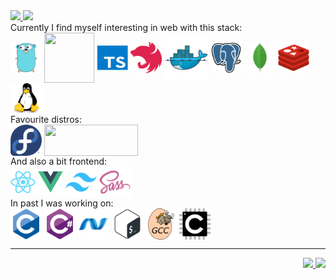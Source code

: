 <div style="display: inline_block">
<a href="https://github.com/danluki">
  <img height="180em" src="https://github-readme-stats.vercel.app/api?username=danluki&show_icons=true&theme=dracula&include_all_commits=true&count_private=true"/>
  <img height="180em" src="https://github-readme-stats.vercel.app/api/top-langs/?username=danluki&layout=compact&langs_count=8&theme=dracula"/>
  </a>
</div>

<div style="display: inline_block">
  <span style="bold">Currently I find myself interesting in web with this stack:</span>
  <div style="display: inline_block">
    <img align="center" height="50" width="50" src="https://github.com/devicons/devicon/blob/master/icons/go/go-original.svg">
    <img align="center" height="80" width="80" src="https://www.vectorlogo.zone/logos/grpcio/grpcio-ar21.svg" />
    <img align="center" height="40" width="50" src="https://raw.githubusercontent.com/devicons/devicon/master/icons/typescript/typescript-plain.svg" />
    <img align="center" height="50" width="50" src="https://github.com/devicons/devicon/raw/master/icons/nestjs/nestjs-plain.svg" />
    <img align="center" height="70" width="70" src="https://github.com/devicons/devicon/blob/master/icons/docker/docker-original.svg" />
    <img align="center" height="50" width="50" src="https://github.com/devicons/devicon/raw/master/icons/postgresql/postgresql-original.svg" />
    <img align="center" height="50" width="50" src="https://github.com/devicons/devicon/blob/master/icons/mongodb/mongodb-original.svg" />
    <img align="center" height="50" width="50" src="https://github.com/devicons/devicon/blob/master/icons/redis/redis-original.svg" />
    <img align="center" height="50" width="50" src="https://github.com/devicons/devicon/blob/master/icons/linux/linux-original.svg" />
    <br><span style="bold">Favourite distros:</span><br>
    <img align="center" height="50" width="50" src="https://github.com/devicons/devicon/blob/master/icons/fedora/fedora-original.svg" />
    <img align="center" height="50" width="150" src="https://archlinux.org/static/logos/archlinux-logo-dark-scalable.518881f04ca9.svg" />
    <br><span style="bold">And also a bit frontend:</span><br>
    <img align="center" height="40" width="40" src="https://github.com/devicons/devicon/blob/master/icons/react/react-original.svg" />
    <img align="center" height="40" width="40" src="https://github.com/devicons/devicon/raw/master/icons/vuejs/vuejs-original.svg" />
    <img align="center" height="50" width="50" src="https://github.com/devicons/devicon/blob/master/icons/tailwindcss/tailwindcss-plain.svg" />
    <img align="center" height="50" width="50" src="https://github.com/devicons/devicon/blob/master/icons/sass/sass-original.svg" />
    <br><span style="bold">In past I was working on:</span><br>
    <img align="center" height="50" width="50" src="https://github.com/devicons/devicon/blob/master/icons/c/c-original.svg" />
    <img align="center" height="50" width="50" src="https://github.com/devicons/devicon/blob/master/icons/csharp/csharp-original.svg" />
    <img align="center" height="50" width="50" src="https://github.com/devicons/devicon/blob/master/icons/dot-net/dot-net-original.svg" />
    <img align="center" height="50" width="50" src="https://github.com/devicons/devicon/raw/master/icons/bash/bash-original.svg" />
    <img align="center" height="50" width="50" src="https://github.com/devicons/devicon/blob/master/icons/gcc/gcc-original.svg" />
    <img align="center" height="50" width="50" src="https://github.com/devicons/devicon/blob/master/icons/embeddedc/embeddedc-original.svg" />
  </div>
</div> 
<hr/>
<div align="right" dir="auto">
  <a href="mailto:danluki02@yandex.ru">
    <img src="https://camo.githubusercontent.com/927d6b3961fa048ff7303daf291cb5869dfa25018997cf8c1373c2f6a85b1458/68747470733a2f2f696d672e736869656c64732e696f2f62616467652f2d476d61696c2d2532333333333f7374796c653d666f722d7468652d6261646765266c6f676f3d676d61696c266c6f676f436f6c6f723d7768697465" data-canonical-src="https://img.shields.io/badge/-Gmail-%23333?style=for-the-badge&amp;logo=gmail&amp;logoColor=white" style="max-width: 100%;">
  </a>
  <a href="https://t.me/danluki">
    <img    src="https://camo.githubusercontent.com/89d78d0fa70764992eba5b56146673e6499f0cf440dd8c7a63f03a40df0acc78/68747470733a2f2f696d672e736869656c64732e696f2f62616467652f2d54656c656772616d2d2532333333323f7374796c653d666f722d7468652d6261646765266c6f676f3d74656c656772616d266c6f676f436f6c6f723d7768697465" data-canonical-src="https://img.shields.io/badge/-Telegram-%23332?style=for-the-badge&amp;logo=telegram&amp;logoColor=white" style="max-width: 100%;">
  </a>
</div>
